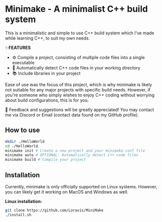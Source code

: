 # Minimake - A minimalist C++ build system
This is a minimalistic and simple to use C++ build system which I've made while learning C++, to suit my own needs. 

✨**FEATURES**
- ⚙️ Compile a project, consisting of multiple code files into a single executable
- 🔎 Automatically detect C++ code files in your working directory
- 📚 Include libraries in your project

Ease of use was the focus of this project, which is why minimake is likely not suitable for any major projects with specific build needs. However, if you're someone who simply wishes to enjoy C++ coding without worrying about build configurations, this is for you.

🎉 Feedback and suggestions will be greatly appreciated! You may contact me via Discord or Email (contact data found on my GitHub profile).

## How to use
```bash
mkdir ./HelloWorld
cd ./HelloWorld
minimake init # Create a new project and your minimake.conf file
minimake auto # OPTIONAL: Automatically detect C++ code files 
minimake build # Compile your project
```

## Installation
Currently, minimake is only officially supported on Linux systems. However, you can likely get it working on MacOS and Windows as well.

**Linux installation:**
```bash
git clone https://github.com/Loravis/MiniMake
./install.sh
```